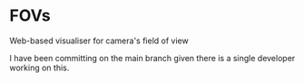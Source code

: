 # FOVs

Web-based visualiser for camera's field of view

I have been committing on the main branch given there is a single developer working on this.